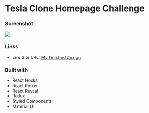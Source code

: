 # Tesla Clone Homepage Challenge

### Screenshot

![](./src/screenshot/screencapture.png)

### Links

- Live Site URL: [My Finished Design](https://stoic-albattani-2b34e3.netlify.app/)

### Built with

- React Hooks
- React Router
- React Reveal
- Redux
- Styled Components
- Material UI
